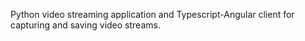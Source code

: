 Python video streaming application and Typescript-Angular client for capturing and saving video streams.
